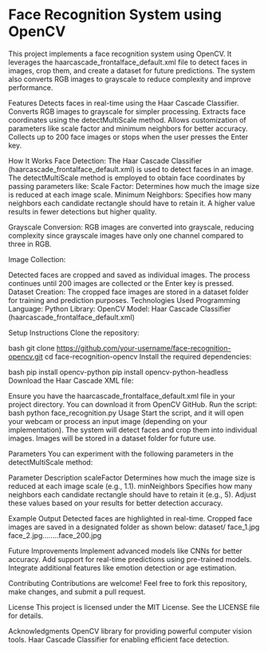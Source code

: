 # Face Recognition System using OpenCV
This project implements a face recognition system using OpenCV. It leverages the haarcascade_frontalface_default.xml file to detect faces in images, crop them, and create a dataset for future predictions. The system also converts RGB images to grayscale to reduce complexity and improve performance.

Features
Detects faces in real-time using the Haar Cascade Classifier.
Converts RGB images to grayscale for simpler processing.
Extracts face coordinates using the detectMultiScale method.
Allows customization of parameters like scale factor and minimum neighbors for better accuracy.
Collects up to 200 face images or stops when the user presses the Enter key.

How It Works
Face Detection:
The Haar Cascade Classifier (haarcascade_frontalface_default.xml) is used to detect faces in an image.
The detectMultiScale method is employed to obtain face coordinates by passing parameters like:
Scale Factor: Determines how much the image size is reduced at each image scale.
Minimum Neighbors: Specifies how many neighbors each candidate rectangle should have to retain it. A higher value results in fewer detections but higher quality.

Grayscale Conversion:
RGB images are converted into grayscale, reducing complexity since grayscale images have only one channel compared to three in RGB.

Image Collection:

Detected faces are cropped and saved as individual images.
The process continues until 200 images are collected or the Enter key is pressed.
Dataset Creation:
The cropped face images are stored in a dataset folder for training and prediction purposes.
Technologies Used
Programming Language: Python
Library: OpenCV
Model: Haar Cascade Classifier (haarcascade_frontalface_default.xml)

Setup Instructions
Clone the repository:

bash
git clone https://github.com/your-username/face-recognition-opencv.git
cd face-recognition-opencv
Install the required dependencies:

bash
pip install opencv-python
pip install opencv-python-headless
Download the Haar Cascade XML file:

Ensure you have the haarcascade_frontalface_default.xml file in your project directory. You can download it from OpenCV GitHub.
Run the script:
bash
python face_recognition.py
Usage
Start the script, and it will open your webcam or process an input image (depending on your implementation).
The system will detect faces and crop them into individual images.
Images will be stored in a dataset folder for future use.

Parameters
You can experiment with the following parameters in the detectMultiScale method:

Parameter	Description
scaleFactor	Determines how much the image size is reduced at each image scale (e.g., 1.1).
minNeighbors	Specifies how many neighbors each candidate rectangle should have to retain it (e.g., 5).
Adjust these values based on your results for better detection accuracy.

Example Output
Detected faces are highlighted in real-time.
Cropped face images are saved in a designated folder as shown below:
dataset/
face_1.jpg
face_2.jpg........face_200.jpg


Future Improvements
Implement advanced models like CNNs for better accuracy.
Add support for real-time predictions using pre-trained models.
Integrate additional features like emotion detection or age estimation.

Contributing
Contributions are welcome! Feel free to fork this repository, make changes, and submit a pull request.

License
This project is licensed under the MIT License. See the LICENSE file for details.

Acknowledgments
OpenCV library for providing powerful computer vision tools.
Haar Cascade Classifier for enabling efficient face detection.
